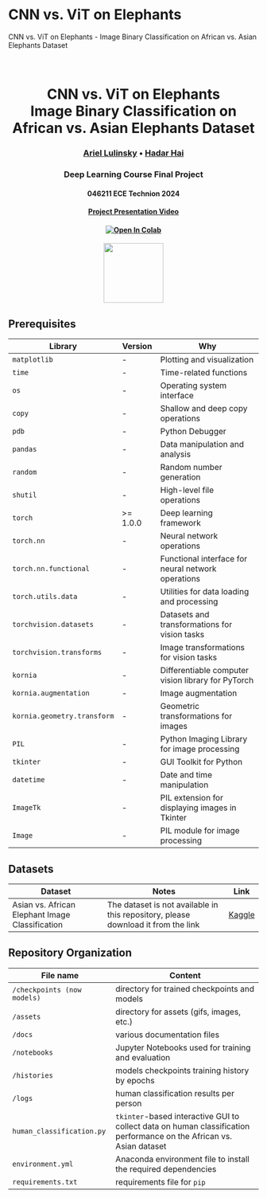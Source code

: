 # CNN vs. ViT on Elephants

CNN vs. ViT on Elephants - Image Binary Classification on African vs. Asian Elephants Dataset

<h1 align="center">
  <br>
CNN vs. ViT on Elephants <br> Image Binary Classification on African vs. Asian Elephants Dataset
  <br>
</h1>
  <h3 align="center">
    <a href="https://github.com/ArielLulinsky">Ariel Lulinsky</a> •
    <a href="https://hadar-hai.github.io/">Hadar Hai</a>

  </h3>
<h3 align="center">Deep Learning Course Final Project</h3>

<h4 align="center">046211 ECE Technion 2024</h4>

<h4 align="center"><a href="להשלים">Project Presentation Video</a>

<h4 align="center">
    <a href="להשלים"><img src="https://colab.research.google.com/assets/colab-badge.svg" alt="Open In Colab"/></a>
</h4>


<p align="center">
  <img src="https://github.com/hadar-hai/vit-vs-cnn-on-elephants/blob/main/gifs/human_classification_demo.gif" height="120">
</p>

## Prerequisites

| Library           | Version    | Why                                                |
|-------------------|------------|-------------------------------------------------------|
| `matplotlib`      | -          | Plotting and visualization                            |
| `time`            | -          | Time-related functions                                |
| `os`              | -          | Operating system interface                            |
| `copy`            | -          | Shallow and deep copy operations                      |
| `pdb`             | -          | Python Debugger                                       |
| `pandas`          | -          | Data manipulation and analysis                        |
| `random`          | -          | Random number generation                              |
| `shutil`          | -          | High-level file operations                            |
| `torch`           | >= 1.0.0   | Deep learning framework                               |
| `torch.nn`        | -          | Neural network operations                             |
| `torch.nn.functional` | -      | Functional interface for neural network operations    |
| `torch.utils.data` | -         | Utilities for data loading and processing             |
| `torchvision.datasets` | -     | Datasets and transformations for vision tasks         |
| `torchvision.transforms` | -   | Image transformations for vision tasks                |
| `kornia`          | -          | Differentiable computer vision library for PyTorch    |
| `kornia.augmentation` | -      | Image augmentation                                    |
| `kornia.geometry.transform` | - | Geometric transformations for images                  |
| `PIL`             | -          | Python Imaging Library for image processing           |
| `tkinter`         | -          | GUI Toolkit for Python                                |
| `datetime`        | -          | Date and time manipulation                            |
| `ImageTk`         | -          | PIL extension for displaying images in Tkinter        |
| `Image`           | -          | PIL module for image processing                       |


## Datasets
| Dataset           | Notes                         | Link                                                                                |
|-------------------|------------------------------------|--------------------------------------------------------------------------------------|
| Asian vs. African Elephant Image Classification  | The dataset is not available in this repository, please download it from the link | [Kaggle](https://www.kaggle.com/datasets/vivmankar/asian-vs-african-elephant-image-classification) |

## Repository Organization

| File name                                            | Content                                                                                     |
|------------------------------------------------------|---------------------------------------------------------------------------------------------|
| `/checkpoints (now models)`                                       | directory for trained checkpoints       and models                                                |
| `/assets`                                            | directory for assets (gifs, images, etc.)                                  |
| `/docs`                                              | various documentation files                                                                 |
| `/notebooks`                                         | Jupyter Notebooks used for training and evaluation                                         |
| `/histories`                                         | models checkpoints training history by epochs                                   |
| `/logs`                                         | human classification results per person                                   |
| `human_classification.py`                                 | `tkinter`-based interactive GUI to collect data on human classification performance on the African vs. Asian dataset                |
| `environment.yml`                                    | Anaconda environment file to install the required dependencies                              |
| `requirements.txt`                                   | requirements file for `pip`                                                                 |

